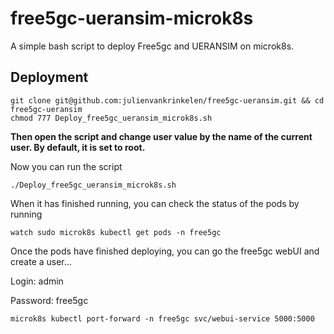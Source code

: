 # free5gc-ueransim-microk8s

A simple bash script to deploy Free5gc and UERANSIM on microk8s.

## Deployment
```
git clone git@github.com:julienvankrinkelen/free5gc-ueransim.git && cd free5gc-ueransim
chmod 777 Deploy_free5gc_ueransim_microk8s.sh
```

**Then open the script and change user value by the name of the current user. By default, it is set to root.**

Now you can run the script
```
./Deploy_free5gc_ueransim_microk8s.sh
```
When it has finished running, you can check the status of the pods by running

```
watch sudo microk8s kubectl get pods -n free5gc
```
Once the pods have finished deploying, you can go the free5gc webUI and create a user...

Login: admin 

Password: free5gc 

```
microk8s kubectl port-forward -n free5gc svc/webui-service 5000:5000
```

